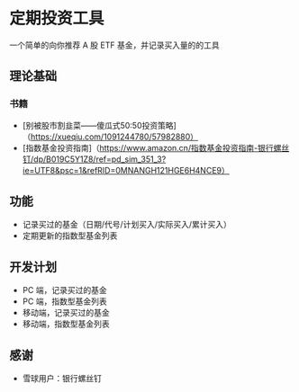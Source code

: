 # 定期投资工具
一个简单的向你推荐 A 股 ETF 基金，并记录买入量的的工具
## 理论基础
### 书籍
- [别被股市割韭菜——傻瓜式50:50投资策略]（https://xueqiu.com/1091244780/57982880）
- [指数基金投资指南]（https://www.amazon.cn/指数基金投资指南-银行螺丝钉/dp/B019C5Y1Z8/ref=pd_sim_351_3?ie=UTF8&psc=1&refRID=0MNANGH121HGE6H4NCE9）
## 功能
- 记录买过的基金（日期/代号/计划买入/实际买入/累计买入）
- 定期更新的指数型基金列表
## 开发计划
- PC 端，记录买过的基金
- PC 端，指数型基金列表
- 移动端，记录买过的基金
- 移动端，指数型基金列表

## 感谢
- 雪球用户：银行螺丝钉